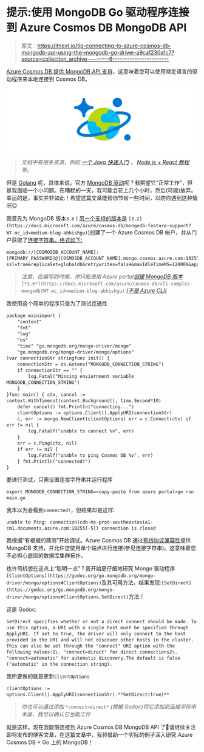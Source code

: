 # 提示:使用 MongoDB Go 驱动程序连接到 Azure Cosmos DB MongoDB API

> 原文：<https://itnext.io/tip-connecting-to-azure-cosmos-db-mongodb-api-using-the-mongodb-go-driver-a9ca1230a1c7?source=collection_archive---------6----------------------->

[Azure Cosmos DB 提供 MongoDB API 支持](https://docs.microsoft.com/azure/cosmos-db/mongodb-introduction?WT.mc_id=medium-blog-abhishgu)，这意味着您可以使用特定语言的驱动程序来本地连接到 Cosmos DB。

![](img/df66a03c2426c934ebb8fb5a3eab8be8.png)

> *文档中有很多资源，例如* [*一个 Java 快速入门*](https://docs.microsoft.com/azure/cosmos-db/create-mongodb-java?WT.mc_id=medium-blog-abhishgu) *，* [*Node.js + React 教程*](https://docs.microsoft.com/azure/cosmos-db/tutorial-develop-mongodb-react?WT.mc_id=medium-blog-abhishgu) *等。*

但是 [Golang](http://golang.org/) 呢，具体来说，官方 [MongoDB 驱动](https://github.com/mongodb/mongo-go-driver)呢？我期望它“正常工作”，但是我面临一个小问题。在糟糕的一天，我可能会花上几个小时，然后(可能)放弃。幸运的是，事实并非如此！希望这篇文章能帮你节省一些时间，以防你遇到这种情况😉

我首先为 MongoDB 版本`3.6` ( [另一个支持的版本是](https://docs.microsoft.com/azure/cosmos-db/mongodb-feature-support?WT.mc_id=medium-blog-abhishgu) `[3.2](https://docs.microsoft.com/azure/cosmos-db/mongodb-feature-support?WT.mc_id=medium-blog-abhishgu)`)创建了一个 Azure Cosmos DB 帐户，并从门户获取了[连接字符串。格式如下:](https://docs.microsoft.com/azure/cosmos-db/connect-mongodb-account?WT.mc_id=medium-blog-abhishgu)

```
mongodb://[COSMOSDB_ACCOUNT_NAME]:[PRIMARY_PASSWORD]@[COSMOSDB_ACCOUNT_NAME].mongo.cosmos.azure.com:10255/?ssl=true&replicaSet=globaldb&retrywrites=false&maxIdleTimeMS=120000&appName=@[COSMOSDB_ACCOUNT_NAME]@
```

> *注意，在编写的时候，你只能使用 Azure portal*[*创建 MongoDB 版本*](https://docs.microsoft.com/azure/cosmos-db/cli-samples-mongodb?WT.mc_id=medium-blog-abhishgu) `[*3.6*](https://docs.microsoft.com/azure/cosmos-db/cli-samples-mongodb?WT.mc_id=medium-blog-abhishgu)` [*(不是 Azure CLI)*](https://docs.microsoft.com/azure/cosmos-db/cli-samples-mongodb?WT.mc_id=medium-blog-abhishgu)

我使用这个简单的程序只是为了测试连通性

```
package mainimport (
	"context"
	"fmt"
	"log"
	"os"
	"time" "go.mongodb.org/mongo-driver/mongo"
	"go.mongodb.org/mongo-driver/mongo/options"
)var connectionStr stringfunc init() {
	connectionStr = os.Getenv("MONGODB_CONNECTION_STRING")
	if connectionStr == "" {
		log.Fatal("Missing enviornment variable MONGODB_CONNECTION_STRING")
	}
}func main() { ctx, cancel := context.WithTimeout(context.Background(), time.Second*10)
	defer cancel() fmt.Println("connecting...")
	clientOptions := options.Client().ApplyURI(connectionStr)
	c, err := mongo.NewClient(clientOptions) err = c.Connect(ctx) if err != nil {
		log.Fatalf("unable to connect %v", err)
	}
	err = c.Ping(ctx, nil)
	if err != nil {
		log.Fatalf("unable to ping Cosmos DB %v", err)
	} fmt.Println("connected!")
}
```

要进行测试，只需设置连接字符串并运行程序

```
export MONGODB_CONNECTION_STRING=<copy-paste from azure portal>go run main.go
```

我本以为会看到`connected!`，但结果却是这样:

```
unable to Ping: connection(cdb-ms-prod-southeastasia1-cm1.documents.azure.com:10255[-5]) connection is closed
```

我根据“有根据的猜测”开始调试。Azure Cosmos DB 通过[有线协议兼容性](https://docs.microsoft.com/azure/cosmos-db/mongodb-introduction?WT.mc_id=medium-blog-abhishgu#wire-protocol-compatibility)提供 MongoDB 支持，并允许您使用单个端点进行连接(参见连接字符串)。这意味着您不必担心底层的数据库集群拓扑。

也许司机想在这点上“聪明一点”？我开始更仔细地研究 Mongo 驱动程序`[ClientOptions](https://godoc.org/go.mongodb.org/mongo-driver/mongo/options#ClientOptions)`及其可用方法，结果发现:`[SetDirect](https://godoc.org/go.mongodb.org/mongo-driver/mongo/options#ClientOptions.SetDirect)`方法！

这是 Godoc:

```
SetDirect specifies whether or not a direct connect should be made. To use this option, a URI with a single host must be specified through ApplyURI. If set to true, the driver will only connect to the host provided in the URI and will not discover other hosts in the cluster. This can also be set through the "connect" URI option with the following values:1\. "connect=direct" for direct connections2\. "connect=automatic" for automatic discovery.The default is false ("automatic" in the connection string).
```

我所要做的就是更新`ClientOptions`

```
clientOptions := options.Client().ApplyURI(connectionStr).**SetDirect(true)**
```

> *你也可以通过添加* `*connect=direct*` *(根据 Godoc)将它添加到连接字符串本身，我可以确认它也能工作*

就是这样。现在我能够连接到 Azure Cosmos DB MongoDB API 了🙌请继续关注即将发布的博客文章，在这篇文章中，我将借助一个实际的例子深入研究 Azure Cosmos DB + Go 上的 MongoDB！